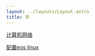```yaml
---
layout: ../layouts/Layout.astro
title: 学
---
```


[计算机网络](/learn/computer-net)

[配置eos linux](/learn/init-eos-linux)